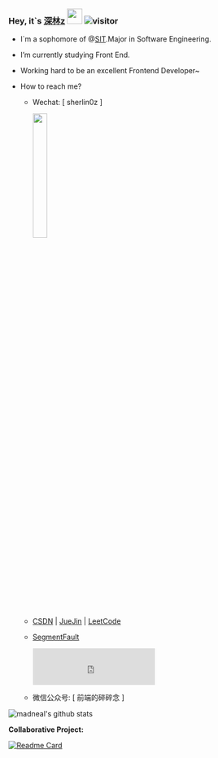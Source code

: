### Hey, it\`s [深林z](https://juejin.cn/user/2340212367169069) <img src="https://raw.githubusercontent.com/MartinHeinz/MartinHeinz/master/wave.gif" width="30px">  ![visitor](https://visitor-badge.glitch.me/badge?page_id=sherlinz0/sherlinz0)

- I\`m a sophomore of @[SIT](https://www.sit.edu.cn/).Major in Software Engineering.
- I’m currently studying Front End.
- Working hard to be an excellent Frontend Developer~
- How to reach me?

  - Wechat: [ sherlin0z ]
  
    <image width = '25%' height ='25%' src ="https://gitee.com/sherlinz0/img-storage/raw/master/WeChat.jpg"></image>

  - [CSDN](https://blog.csdn.net/weixin_49640747?type=blog) | [JueJin](https://juejin.cn/user/2340212367169069) | [LeetCode](https://leetcode-cn.com/u/sherlinz0/)
  - [SegmentFault](https://segmentfault.com/u/sherlinz0)

    <a href="https://segmentfault.com/u/sherlinz0"><embed src="https://w.segmentfault.com/card/1030000041406502.svg?theme=black&bg=343a40" width="240" height="72" alt="深林z 的 SegmentFault 技术档案" title="深林z 的 SegmentFault 技术档案" /></a>
  
  - 微信公众号: [ 前端的碎碎念 ]

![madneal's github stats](https://github-readme-stats.vercel.app/api?username=sherlinz0&show_icons=true&theme=radical)

**Collaborative Project:**

[![Readme Card](https://github-readme-stats.vercel.app/api/pin/?username=sherlinz0&repo=kite-microapp)](https://github.com/SIT-kite/kite-microapp)
